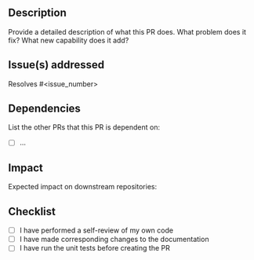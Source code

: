 ## Description

Provide a detailed description of what this PR does. What problem does it fix? What new capability does it add?

## Issue(s) addressed

Resolves #<issue_number>

## Dependencies

List the other PRs that this PR is dependent on:
- [ ] ...

## Impact

Expected impact on downstream repositories:

## Checklist

- [ ] I have performed a self-review of my own code
- [ ] I have made corresponding changes to the documentation
- [ ] I have run the unit tests before creating the PR
